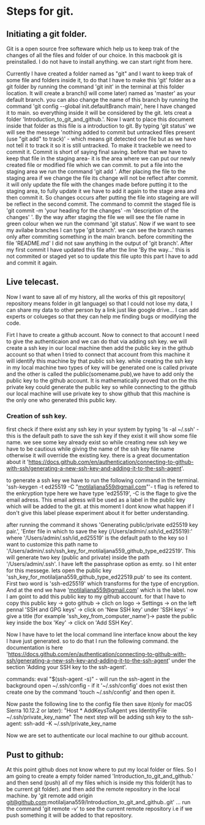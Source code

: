# Steps for git.
## Initiating a git folder.
Git is a open source free softeware which help us to keep trak of the changes of all the files and folder of our choice. In this macbook git is preinstalled. I do not have to install anything. we can start right from here.

Currently I have created a folder named as "git" and I want to keep trak of some file and folders inside it, to do that I have to make this 'git' folder as a git folder by running the command 'git init' in the terminal at this folder location. It will create a branch(I will come later) named as 'master' as your default branch. you can also change the name of this branch by running the command 'git config --global init.defaultBranch main', here I have changed it to main. so everything inside it will be considered by the git. lets creat a folder 'Introduction_to_git_and_github.'. Now I want to place this document inside that folder as this file is a introduction to git. By typing 'git status' we will see the messege 'nothing added to commit but untracked files present (use "git add" to track)' - which means git detected one file but as we have not tell it to track it so it is still untracked. To make it trackeble we need to commit it. Commit is short of saying final saving. before that we have to keep that file in the staging area- it is the area where we can put our newly created file or modified file which we can commit. to put a file into the staging area we run the command 'git add <filename>'. After placing the file to the staging area if we change the file its change will not be reflect after commit. it will only update the file with the changes made before putting it to the staging area, to fully update it we have to add it again to the stage area and then commit it. So changes occurs after putting the file into stageing are will be reflect in the second commit. The command to commit the staged file is 'git commit -m 'your heading for the changes' -m 'description of the changes' '. By the way after staging the file we will see the file name in green colour when we run the command 'git status'. Now if we want to see my avilabe branches I can type 'git branch'. we can see the branch names only after commiting something in the main branch. before commiting the file 'README.md' I did not saw anything in the output of 'git branch'. After my first commit I have updated this file after the line 'By the way...' this is not commited or staged yet so to update this file upto this part I have to add and commit it again.

## Live telecast.
Now I want to save all of my history, all the works of this git repository( repository means folder in git language) so that I could not lose my data, I can share my data to other person by a link just like google drive... I can add experts or colueges so that they can help me finding bugs or modifying the code.

Firt I have to create a github account. Now to connect to that account I need to give the authenticaion and we can do that via adding ssh key. we will create a ssh key in our local machine then add the public key in the github account so that when I tried to connect that account from this machine it will identify this machine by that public ssh key. while creating the ssh key in my local machine two types of key will be generated one is called private and the other is called the public(somename.pub),we have to add only the public key to the github account. It is mathematically proved that on the this private key could generate the public key so while connecting to the github our local machine will use private key to show github that this machine is the only one who generated this public key.

### Creation of ssh key.
first check if there exist any ssh key in your system by typing
'ls -al ~/.ssh' - this is the default path to save the ssh key if they exist it will show some file name.
we see some key already exist so while creating new ssh key we have to be cautious while giving the name of the ssh key file name otherwise it will override the existing key. there is a great documentation about it 'https://docs.github.com/en/authentication/connecting-to-github-with-ssh/generating-a-new-ssh-key-and-adding-it-to-the-ssh-agent'.

to generate a ssh key we have to run the following command in the terminal.
'ssh-keygen -t ed25519 -C "motilaljana559@gmail.com"'- t flag is refered to the enkryption type here we have type 'ed25519', -C is the flage to give the email adress. This email adress will be used as a label in the public key which will be added to the git. at this moment I dont know what happen if I don't give this label please experiment about it for better understanding.

after running the command it shows 'Generating public/private ed25519 key pair.', 'Enter file in which to save the key (/Users/admin/.ssh/id_ed25519):' where '/Users/admin/.ssh/id_ed25519' is the default path to the key so I want to customize this path name to '/Users/admin/.ssh/ssh_key_for_motilaljana559_github_type_ed22519'. This will generate two key (public and private) inside the path '/Users/admin/.ssh'. I have left the passphrase option as emty. so I hit enter for this messege. lets open the public key 'ssh_key_for_motilaljana559_github_type_ed22519.pub' to see its content. First two word is 'ssh-ed25519' which transforms for the type of encryption. And at the end we have 'motilaljana559@gmail.com' which is the label. now I am goint to add this public key to my github account. for that I have to copy this public key -> goto github -> clich on logo -> Settings -> on the left pennal 'SSH and GPG keys' -> click on 'New SSH key' under 'SSH keys' -> give a title (for example 'ssh_key_from_computer_name')-> paste the public key inside the box 'Key' -> click on 'Add SSH Key'.

Now I have have to let the local command line interface know about the key I have just generated. so to do that I run the following command. the documentation is here 'https://docs.github.com/en/authentication/connecting-to-github-with-ssh/generating-a-new-ssh-key-and-adding-it-to-the-ssh-agent' under the section 'Adding your SSH key to the ssh-agent'.

commands:
eval "$(ssh-agent -s)" - will run the ssh-agent in the background
open ~/.ssh/config - if it '~/.ssh/config' does not exist then create one by the command 'touch ~/.ssh/config' and then open it.

Now paste the following line to the config file then save it(only for macOS Sierra 10.12.2 or later):
    "Host *
        AddKeysToAgent yes
        IdentityFile ~/.ssh/private_key_name"
The next step will be adding ssh key to the ssh-agent:
    ssh-add -K ~/.ssh/private_key_name

Now we are set to authenticate our local machine to our github account.

## Pust to github:
At this point github does not know where to put my local folder or files. So I am going to create a empty folder named 'Introduction_to_git_and_github.' and then send (push) all of my files which is inside my this folder(it has to be current git folder).
and then add the remote repository in the local machine. by 'git remote add origin git@github.com:motilaljana559/Introduction_to_git_and_github..git'
... run the command 'git remote -v' to see the current remote repository i.e if we push something it will be added to that repository.



